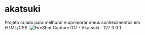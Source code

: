 # akatsuki
Projeto criado para melhorar e aprimorar meus conhecimentos em HTML/CSS.
![FireShot Capture 017 - Akatsuki - 127 0 0 1](https://user-images.githubusercontent.com/109122408/199076329-ca9bba95-7702-4a2a-9c9b-cfc5da9c3912.png)
